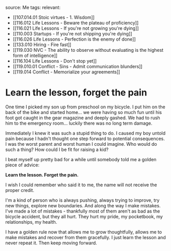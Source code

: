 source: Me
tags:
relevant:
- [[107.014.01 Stoic virtues - 1. Wisdom]]
- [[116.012 Life Lessons - Beware the plateau of proficiency]]
- [[116.021 Life Lessons - If you're not growing you're dying]]
- [[110.003 Startups - If you're not shipping you're dying]]
- [[116.026 Life Lessons - Perfection is the enemy of done]]
- [[133.010 Hiring - Fire fast]]
- [[119.030 NVC - The ability to observe without evaluating is the highest form of intelligence]]
- [[116.104 Life Lessons - Don't stop yet]]
- [[119.010.01 Conflict - Sins - Admit communication blunders]]
- [[119.014 Conflict - Memorialize your agreements]]

# Learn the lesson, forget the pain

One time I picked my son up from preschool on my bicycle. I put him on the back of the bike and started home... we were having so much fun until his foot got caught in the gear magazine and deeply gashed. We had to rush him to the emergency room... luckily there was no long term damage.

Immediately I knew it was such a stupid thing to do. I caused my boy untold pain because I hadn't thought one step forward to potential consequences. I was the worst parent and worst human I could imagine. Who would do such a thing? How could I be fit for raising a kid?

I beat myself up pretty bad for a while until somebody told me a golden piece of advice:

**Learn the lesson. Forget the pain.**

I wish I could remember who said it to me, the name will not receive the proper credit.

I'm a kind of person who is always pushing, always trying to improve, try new things, explore new boundaries. And along the way I make mistakes. I've made a lot of mistakes - thankfully most of them aren't as bad as the bicycle accident, but they all hurt. They hurt my pride, my pocketbook, my relationships, my health. 

I have a golden rule now that allows me to grow thoughtfully, allows me to make mistakes and recover from them gracefully. I just learn the lesson and never repeat it. Then keep moving forward.
